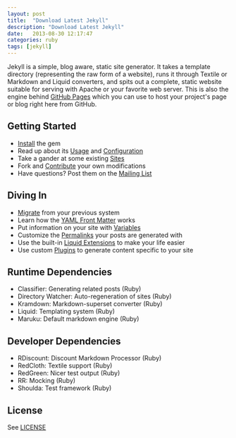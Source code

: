 ```yaml
---
layout: post
title:  "Download Latest Jekyll"
description: "Download Latest Jekyll"
date:   2013-08-30 12:17:47
categories: ruby
tags: [jekyll]
---
```


Jekyll is a simple, blog aware, static site generator. It takes a template directory (representing the raw form of a website),
runs it through Textile or Markdown and Liquid converters, and spits out a complete, static website suitable for serving with Apache or your favorite web server.
This is also the engine behind
<span class="label label-info">[GitHub Pages](http://pages.github.com)</span> which you can use to host your project's page or blog right here from GitHub.



## Getting Started

* [Install](http://jekyllrb.com/docs/installation/ "Installing jekyll") the gem
* Read up about its [Usage](http://jekyllrb.com/docs/usage/ "Usage") and [Configuration](http://jekyllrb.com/docs/configuration/ "Configuration")
* Take a gander at some existing [Sites](http://wiki.github.com/mojombo/jekyll/sites "Sites")
* Fork and [Contribute](https://github.com/mojombo/jekyll/blob/master/CONTRIBUTING.md "Contribute") your own modifications
* Have questions? Post them on the [Mailing List](http://groups.google.com/group/jekyll-rb "Mailing List")

## Diving In

* [Migrate](http://jekyllrb.com/docs/migrations/ "Migrate") from your previous system
* Learn how the [YAML Front Matter](http://jekyllrb.com/docs/frontmatter/ "YAML Front Matter") works
* Put information on your site with [Variables](http://jekyllrb.com/docs/variables/ "Variables")
* Customize the [Permalinks](http://jekyllrb.com/docs/permalinks/ "Permalinks") your posts are generated with
* Use the built-in [Liquid Extensions](http://jekyllrb.com/docs/templates/ "Liquid Extensions") to make your life easier
* Use custom [Plugins](http://jekyllrb.com/docs/plugins/ "Plugins") to generate content specific to your site

## Runtime Dependencies

* Classifier: Generating related posts (Ruby)
* Directory Watcher: Auto-regeneration of sites (Ruby)
* Kramdown: Markdown-superset converter (Ruby)
* Liquid: Templating system (Ruby)
* Maruku: Default markdown engine (Ruby)

## Developer Dependencies

* RDiscount: Discount Markdown Processor (Ruby)
* RedCloth: Textile support (Ruby)
* RedGreen: Nicer test output (Ruby)
* RR: Mocking (Ruby)
* Shoulda: Test framework (Ruby)

## License

See [LICENSE](https://github.com/mojombo/jekyll/blob/master/LICENSE "LICENSE")
